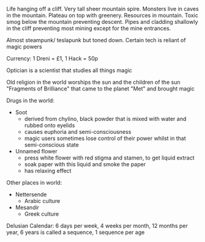 Life hanging off a cliff. Very tall sheer mountain spire. Monsters live in caves in the mountain. Plateau on top with greenery. Resources in mountain. Toxic smog below the mountain preventing descent. Pipes and cladding shallowly in the cliff preventing most mining except for the mine entrances.

Almost steampunk/ teslapunk but toned down. Certain tech is reliant of magic powers

Currency: 1 Dreni = £1, 1 Hack = 50p

Optician is a scientist that studies all things magic

Old religion in the world worships the sun and the children of the sun "Fragments of Brilliance" that came to the planet "Met" and brought magic

Drugs in the world:
- Soot
	- derived from chylino, black powder that is mixed with water and rubbed onto eyelids
	- causes euphoria and semi-consciousness
	- magic users sometimes lose control of their power whilst in that semi-conscious state
- Unnamed flower
	- press white flower with red stigma and stamen, to get liquid extract
	- soak paper with this liquid and smoke the paper
	- has relaxing effect

Other places in world:
- Nettersende
	- Arabic culture
- Mesandir
	- Greek culture


Delusian Calendar:
6 days per week, 4 weeks per month, 12 months per year, 6 years is called a sequence, 1 sequence per age

